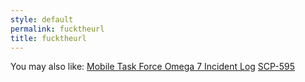 ```yaml
---
style: default
permalink: fucktheurl
title: fucktheurl
---
```

You may also like:
[Mobile Task Force Omega 7 Incident Log](http://scp-wiki.net/scp-076-2)
[SCP-595](http://scp-wiki.net/scp-595)